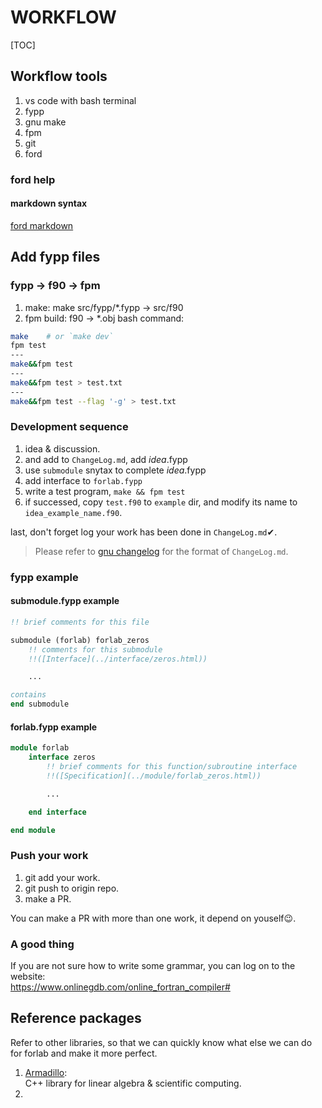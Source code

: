 # WORKFLOW
[TOC]

## Workflow tools
1. vs code with bash terminal
2. fypp
3. gnu make
4. fpm
5. git
6. ford

### ford help

#### markdown syntax

[ford markdown](https://daringfireball.net/projects/markdown/basics)

## Add fypp files

### fypp -> f90 -> fpm
1. make: make src/fypp/*.fypp -> src/f90
2. fpm build: f90 -> *.obj
bash command:
```bash
make    # or `make dev`
fpm test
---
make&&fpm test
---
make&&fpm test > test.txt
---
make&&fpm test --flag '-g' > test.txt
```
### Development sequence
1. idea & discussion.
2. and add to `ChangeLog.md`, add _idea_.fypp
3. use `submodule` snytax to complete _idea_.fypp
4. add interface to `forlab.fypp`
5. write a test program, `make && fpm test`
6. if successed, copy `test.f90` to `example` dir, and modify its name to `idea_example_name.f90`.

last, don't forget log your work has been done in `ChangeLog.md`✔.  
> Please refer to [gnu changelog](https://www.gnu.org/prep/standards/html_node/Change-Logs.html) for the format of `ChangeLog.md`.

### fypp example
#### submodule.fypp example
```fortran
!! brief comments for this file

submodule (forlab) forlab_zeros
    !! comments for this submodule
    !!([Interface](../interface/zeros.html))

    ...

contains
end submodule

```
#### forlab.fypp example
```fortran
module forlab
    interface zeros
        !! brief comments for this function/subroutine interface
        !!([Specification](../module/forlab_zeros.html))

        ...

    end interface

end module

```


### Push your work
1. git add your work.
2. git push to origin repo.
3. make a PR.

You can make a PR with more than one work, it depend on youself😉.

### A good thing
If you are not sure how to write some grammar, you can log on to the website:  
https://www.onlinegdb.com/online_fortran_compiler#

## Reference packages
Refer to other libraries, so that we can quickly know what else we can do 
for forlab and make it more perfect.
1. [Armadillo](http://arma.sourceforge.net/docs.html):   
C++ library for linear algebra & scientific computing.
2. 
